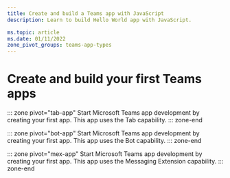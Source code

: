 ```yaml
---
title: Create and build a Teams app with JavaScript
description: Learn to build Hello World app with JavaScript.

ms.topic: article 
ms.date: 01/11/2022
zone_pivot_groups: teams-app-types
---
```


# Create and build your first Teams apps

::: zone pivot="tab-app"
Start Microsoft Teams app development by creating your first app. This app uses the Tab capability.
::: zone-end

::: zone pivot="bot-app"
Start Microsoft Teams app development by creating your first app. This app uses the Bot capability.
::: zone-end

::: zone pivot="mex-app"
Start Microsoft Teams app development by creating your first app. This app uses the Messaging Extension capability.
::: zone-end
